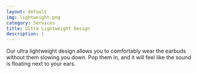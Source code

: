 ```yaml
---
layout: default
img: lightweight.png
category: Services
title: Ultra Lightweight Design
description: |
---
```

Our ultra lightweight design allows you to comfortably wear the earbuds without them slowing you down. Pop them in, and it will feel like the sound is floating next to your ears.